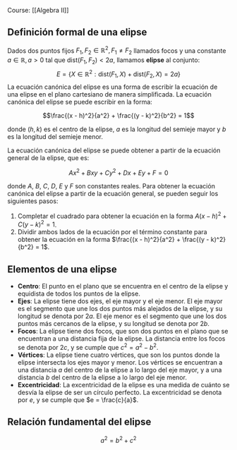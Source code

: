 Course: [[Algebra II]]

## Definición formal de una elipse
Dados dos puntos fijos $F_1,F_2\in \mathbb{R}^2, F_1\neq F_2$ llamados focos y una constante $a\in\mathbb{R}, a>0$ tal que $\text{dist}(F_1, F_2)<2a$, llamamos **elipse** al conjunto: $$E=\{X\in \mathbb{R}^2: \text{dist}(F_1,X) + \text{dist}(F_2,X) = 2a\}$$
La ecuación canónica del elipse es una forma de escribir la ecuación de una elipse en el plano cartesiano de manera simplificada. La ecuación canónica del elipse se puede escribir en la forma:

$$\frac{(x - h)^2}{a^2} + \frac{(y - k)^2}{b^2} = 1$$

donde $(h,k)$ es el centro de la elipse, $a$ es la longitud del semieje mayor y $b$ es la longitud del semieje menor.

La ecuación canónica del elipse se puede obtener a partir de la ecuación general de la elipse, que es:

$$Ax^2 + Bxy + Cy^2 + Dx + Ey + F = 0$$

donde $A$, $B$, $C$, $D$, $E$ y $F$ son constantes reales. Para obtener la ecuación canónica del elipse a partir de la ecuación general, se pueden seguir los siguientes pasos:

1. Completar el cuadrado para obtener la ecuación en la forma $A(x - h)^2 + C(y - k)^2 = 1$.
2. Dividir ambos lados de la ecuación por el término constante para obtener la ecuación en la forma $\frac{(x - h)^2}{a^2} + \frac{(y - k)^2}{b^2} = 1$.

## Elementos de una elipse
- **Centro**: El punto en el plano que se encuentra en el centro de la elipse y equidista de todos los puntos de la elipse.
- **Ejes**: La elipse tiene dos ejes, el eje mayor y el eje menor. El eje mayor es el segmento que une los dos puntos más alejados de la elipse, y su longitud se denota por $2a$. El eje menor es el segmento que une los dos puntos más cercanos de la elipse, y su longitud se denota por $2b$.
- **Focos**: La elipse tiene dos focos, que son dos puntos en el plano que se encuentran a una distancia fija de la elipse. La distancia entre los focos se denota por $2c$, y se cumple que $c^2 = a^2 - b^2$.
- **Vértices**: La elipse tiene cuatro vértices, que son los puntos donde la elipse intersecta los ejes mayor y menor. Los vértices se encuentran a una distancia $a$ del centro de la elipse a lo largo del eje mayor, y a una distancia $b$ del centro de la elipse a lo largo del eje menor.
- **Excentricidad**: La excentricidad de la elipse es una medida de cuánto se desvía la elipse de ser un círculo perfecto. La excentricidad se denota por $e$, y se cumple que $e = \frac{c}{a}$.

## Relación fundamental del elipse
$$a^2= b^2+c^2$$
